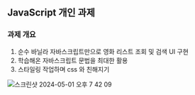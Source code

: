 ## JavaScript 개인 과제

### 과제 개요

1. 순수 바닐라 자바스크립트만으로 영화 리스트 조회 및 검색 UI 구현
2. 학습해온 자바스크립트 문법을 최대한 활용
3. 스타일링 작업하며 css 와 친해지기

![스크린샷 2024-05-01 오후 7 42 09](https://github.com/ttt20222/Prj1/assets/132965634/f0dbe152-83f4-4f1e-8356-9e70b1b6399b)
